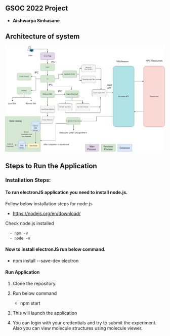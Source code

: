 ## GSOC 2022 Project

- **Aishwarya Sinhasane**

## Architecture of system 

![architecture](https://github.com/aishwaryasinhasane/airavata-sandbox/blob/master/gsoc2022/seagrid-rich-client/Modified_SeaGrid_Overview%20(2).png)

## Steps to Run the Application
### Installation Steps:

#### To run electronJS application you need to install node.js. 
   Follow below installation steps for node.js 

   - https://nodejs.org/en/download/
   
   Check node.js installed 
   
      - npm -v
      - node -v

#### Now to install electronJS run below command. 

   - npm install --save-dev electron

#### Run Application
1. Clone the repository. 
2. Run below command 
   
   - npm start
3. This will launch the application 
4. You can login with your credentials and try to submit the experiment. Also you can view molecule structures using molecule viewer. 

